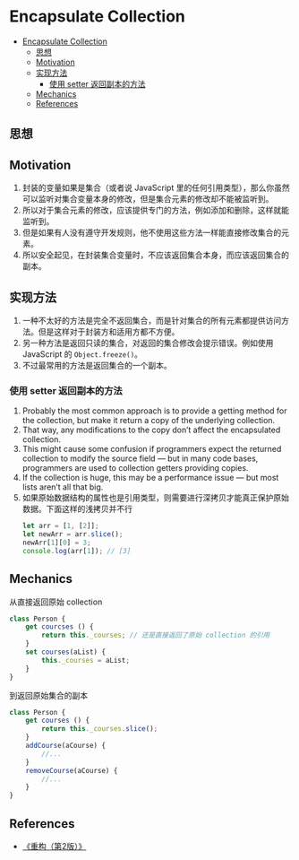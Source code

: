 # Encapsulate Collection


<!-- TOC -->

- [Encapsulate Collection](#encapsulate-collection)
    - [思想](#思想)
    - [Motivation](#motivation)
    - [实现方法](#实现方法)
        - [使用 setter 返回副本的方法](#使用-setter-返回副本的方法)
    - [Mechanics](#mechanics)
    - [References](#references)

<!-- /TOC -->


## 思想


## Motivation
1. 封装的变量如果是集合（或者说 JavaScript 里的任何引用类型），那么你虽然可以监听对集合变量本身的修改，但是集合元素的修改却不能被监听到。
2. 所以对于集合元素的修改，应该提供专门的方法，例如添加和删除，这样就能监听到。
3. 但是如果有人没有遵守开发规则，他不使用这些方法一样能直接修改集合的元素。
4. 所以安全起见，在封装集合变量时，不应该返回集合本身，而应该返回集合的副本。


## 实现方法
1. 一种不太好的方法是完全不返回集合，而是针对集合的所有元素都提供访问方法。但是这样对于封装方和适用方都不方便。
2. 另一种方法是返回只读的集合，对返回的集合修改会提示错误。例如使用 JavaScript 的 `Object.freeze()`。
3. 不过最常用的方法是返回集合的一个副本。


### 使用 setter 返回副本的方法
1. Probably the most common approach is to provide a getting method for the collection, but make it return a copy of the underlying collection. 
2. That way, any modifications to the copy don’t affect the encapsulated collection. 
3. This might cause some confusion if programmers expect the returned collection to modify the source field — but in many code bases, programmers are used to collection getters providing copies. 
4. If the collection is huge, this may be a performance issue — but most lists aren’t all that big.
5. 如果原始数据结构的属性也是引用类型，则需要进行深拷贝才能真正保护原始数据。下面这样的浅拷贝并不行
    ```js
    let arr = [1, [2]];
    let newArr = arr.slice();
    newArr[1][0] = 3;
    console.log(arr[1]); // [3]
    ```


## Mechanics
从直接返回原始 collection
```js
class Person {
    get courcses () {
        return this._courses; // 还是直接返回了原始 collection 的引用
    }
    set courses(aList) {
        this._courses = aList;
    }
}
```
到返回原始集合的副本
```js
class Person {
    get courses () {
        return this._courses.slice();
    }
    addCourse(aCourse) {
        //...
    }
    removeCourse(aCourse) {
        //...
    }
}
```


## References
* [《重构（第2版）》](https://book.douban.com/subject/33400354/)
